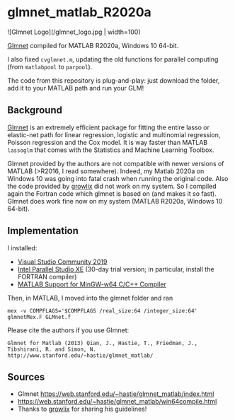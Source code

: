 # glmnet_matlab_R2020a

![Glmnet Logo](/glmnet_logo.jpg | width=100)

[Glmnet](https://web.stanford.edu/~hastie/glmnet_matlab/) compiled for MATLAB R2020a, Windows 10 64-bit.

I also fixed `cvglmnet.m`, updating the old functions for parallel computing (from `matlabpool` to `parpool`).

The code from this repository is plug-and-play: just download the folder, add it to your MATLAB path and run your GLM!

## Background
[Glmnet](https://web.stanford.edu/~hastie/glmnet_matlab/) is an extremely efficient package for fitting the entire lasso or elastic-net path for linear regression, logistic and multinomial regression, Poisson regression and the Cox model.
It is way faster than MATLAB `lassoglm` that comes with the Statistics and Machine Learning Toolbox.

Glmnet provided by the authors are not compatible with newer versions of MATLAB (>R2016, I read somewhere). Indeed, my Matlab 2020a on Windows 10 was going into fatal crash when running the original code. Also the code provided by [growlix](https://github.com/growlix/glmnet_matlab) did not work on my system.
So I compiled again the Fortran code which glmnet is based on (and makes it so fast). Glmnet does work fine now on my system (MATLAB R2020a, Windows 10 64-bit).

## Implementation
I installed:
- [Visual Studio Community 2019](https://visualstudio.microsoft.com/)
- [Intel Parallel Studio XE](https://software.intel.com/content/www/us/en/develop/tools/parallel-studio-xe/choose-download.html) (30-day trial version; in particular, install the FORTRAN compiler) 
- [MATLAB Support for MinGW-w64 C/C++ Compiler](https://www.mathworks.com/matlabcentral/fileexchange/52848-matlab-support-for-mingw-w64-c-c-compiler)

Then, in MATLAB, I moved into the glmnet folder and ran
```
mex -v COMPFLAGS='$COMPFLAGS /real_size:64 /integer_size:64' glmnetMex.F GLMnet.f
```

Please cite the authors if you use Glmnet:

```
Glmnet for Matlab (2013) Qian, J., Hastie, T., Friedman, J., Tibshirani, R. and Simon, N.
http://www.stanford.edu/~hastie/glmnet_matlab/
```

## Sources
- Glmnet https://web.stanford.edu/~hastie/glmnet_matlab/index.html
- https://web.stanford.edu/~hastie/glmnet_matlab/win64compile.html
- Thanks to [growlix](https://github.com/growlix/glmnet_matlab) for sharing his guidelines!
